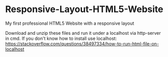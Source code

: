# Responsive-Layout-HTML5-Website
My first professional HTML5 Website with a responsive layout

Download and unzip these files and run it under a localhost via http-server in cmd. If you don't know how to install use localhost: https://stackoverflow.com/questions/38497334/how-to-run-html-file-on-localhost
